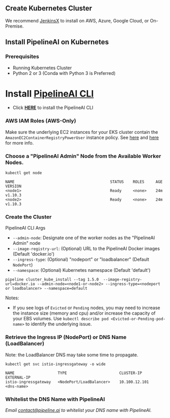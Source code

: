 ## Create Kubernetes Cluster
We recommend [JenkinsX](https://jenkins-x.io/getting-started/create-cluster/) to install on AWS, Azure, Google Cloud, or On-Premise.

## Install PipelineAI on Kubernetes
### Prerequisites
* Running Kubernetes Cluster
* Python 2 or 3 (Conda with Python 3 is Preferred)

# Install [PipelineAI CLI](../README.md#install-pipelinecli)
* Click [**HERE**](../README.md#install-pipelinecli) to install the PipelineAI CLI

### AWS IAM Roles (AWS-Only)
Make sure the underlying EC2 instances for your EKS cluster contain the `AmazonEC2ContainerRegistryPowerUser` instance policy.   See [here](https://aws.amazon.com/blogs/security/easily-replace-or-attach-an-iam-role-to-an-existing-ec2-instance-by-using-the-ec2-console/) and [here](https://eksworkshop.com/logging/prereqs/) for more info.

### Choose a "PipelineAI Admin" Node from the Available Worker Nodes.
```
kubectl get node

NAME                                          STATUS    ROLES     AGE       VERSION
<node1>                                       Ready     <none>    24m       v1.10.3
<node2>                                       Ready     <none>    24m       v1.10.3
```

### Create the Cluster 
PipelineAI CLI Args
* `--admin-node`:  Designate one of the worker nodes as the "PipelineAI Admin" node
* `--image-registry-url`:  (Optional) URL to the PipelineAI Docker images (Default 'docker.io')
* `--ingress-type`:  (Optional) "nodeport" or "loadbalancer" (Default `NodePort`)
* `--namespace`: (Optional) Kubernetes namespace (Default 'default')
```
pipeline cluster_kube_install --tag 1.5.0  --image-registry-url=docker.io --admin-node=<node1-or-node2> --ingress-type=<nodeport or loadbalancer> --namespace=default
```
Notes:  
* If you see logs of `Evicted` or `Pending` nodes, you may need to increase the instance size (memory and cpu) and/or increase the capacity of your EBS volumes.  Use `kubectl describe pod <Evicted-or-Pending-pod-name>` to identify the underlying issue.


### Retrieve the Ingress IP (NodePort) or DNS Name (LoadBalancer) 
Note: the LoadBalancer DNS may take some time to propagate.
```
kubectl get svc istio-ingressgateway -o wide

NAME                   TYPE                       CLUSTER-IP      EXTERNAL-IP  
istio-ingressgateway   <NodePort/LoadBalancer>    10.100.12.101   <dns-name>
```

### Whitelist the DNS Name with PipelineAI
_Email [contact@pipeline.ai](mailto:contact@pipeline.ai) to whitelist your DNS name with PipelineAI._
